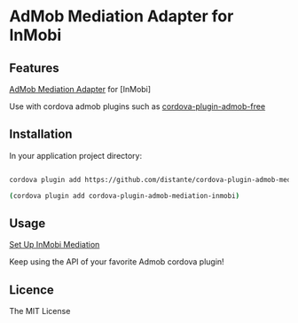 
# AdMob Mediation Adapter for InMobi

## Features

[AdMob Mediation Adapter](https://firebase.google.com/docs/admob/android/mediation-networks) for [InMobi]

Use with cordova admob plugins such as [cordova-plugin-admob-free](https://github.com/ratson/cordova-plugin-admob-free)


## Installation ##

In your application project directory:

```bash

cordova plugin add https://github.com/distante/cordova-plugin-admob-mediation-inmobi.git --save

(cordova plugin add cordova-plugin-admob-mediation-inmobi)
```

## Usage ##

[Set Up InMobi Mediation](https://support.google.com/admob/answer/3124703?hl=en)

Keep using the API of your favorite Admob cordova plugin!


## Licence ##

The MIT License
